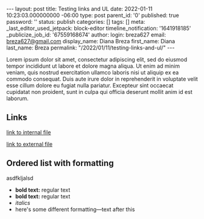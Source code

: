 --- layout: post title: Testing links and UL date: 2022-01-11 10:23:03.000000000 -06:00 type: post parent\_id: '0' published: true password: '' status: publish categories: [] tags: [] meta: \_last\_editor\_used\_jetpack: block-editor timeline\_notification: '1641918185' \_publicize\_job\_id: '67559168674' author: login: breza627 email: breza627@gmail.com display\_name: Diana Breza first\_name: Diana last\_name: Breza permalink: "/2022/01/11/testing-links-and-ul/" ---

<!-- wp:paragraph -->

Lorem ipsum dolor sit amet, consectetur adipiscing elit, sed do eiusmod tempor incididunt ut labore et dolore magna aliqua. Ut enim ad minim veniam, quis nostrud exercitation ullamco laboris nisi ut aliquip ex ea commodo consequat. Duis aute irure dolor in reprehenderit in voluptate velit esse cillum dolore eu fugiat nulla pariatur. Excepteur sint occaecat cupidatat non proident, sunt in culpa qui officia deserunt mollit anim id est laborum.

<!-- /wp:paragraph -->

<!-- wp:heading -->

## Links

<!-- /wp:heading -->

<!-- wp:paragraph -->

[link to internal file](https://cloudjumpercat.wordpress.com/2022/01/11/about-the-product/)

<!-- /wp:paragraph -->

<!-- wp:paragraph -->

[link to external file](http://docs.jamf.com)

<!-- /wp:paragraph -->

<!-- wp:heading -->

## Ordered list with formatting

<!-- /wp:heading -->

<!-- wp:paragraph -->

asdfkljalsd

<!-- /wp:paragraph -->

<!-- wp:list -->

- **bold text:** regular text
- **bold text:** regular text
- _italics_
- here's some different formatting—text after this

<!-- /wp:list -->

